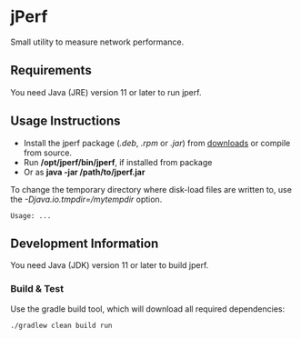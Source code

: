 # jPerf

Small utility to measure network performance.

## Requirements

You need Java (JRE) version 11 or later to run jperf.

## Usage Instructions

- Install the jperf package (*.deb*, *.rpm* or *.jar*) from [downloads](https://bitbucket.org/mnellemann/jperf/downloads/) or compile from source.
- Run **/opt/jperf/bin/jperf**, if installed from package
- Or as **java -jar /path/to/jperf.jar**

To change the temporary directory where disk-load files are written to, use the *-Djava.io.tmpdir=/mytempdir* option.

```shell
Usage: ...
```

## Development Information

You need Java (JDK) version 11 or later to build jperf.

### Build & Test

Use the gradle build tool, which will download all required dependencies:

```shell
./gradlew clean build run
```
